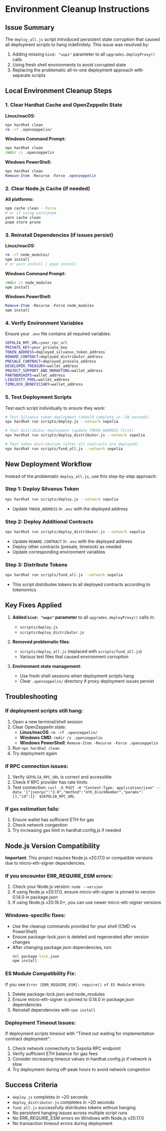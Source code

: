 # Environment Cleanup Instructions

## Issue Summary
The `deploy_all.js` script introduced persistent state corruption that caused all deployment scripts to hang indefinitely. This issue was resolved by:

1. Adding missing `kind: "uups"` parameter to all `upgrades.deployProxy()` calls
2. Using fresh shell environments to avoid corrupted state
3. Replacing the problematic all-in-one deployment approach with separate scripts

## Local Environment Cleanup Steps

### 1. Clear Hardhat Cache and OpenZeppelin State

**Linux/macOS:**
```bash
npx hardhat clean
rm -rf .openzeppelin/
```

**Windows Command Prompt:**
```cmd
npx hardhat clean
rmdir /s .openzeppelin
```

**Windows PowerShell:**
```powershell
npx hardhat clean
Remove-Item -Recurse -Force .openzeppelin
```

### 2. Clear Node.js Cache (if needed)

**All platforms:**
```bash
npm cache clean --force
# or if using yarn/pnpm
yarn cache clean
pnpm store prune
```

### 3. Reinstall Dependencies (if issues persist)

**Linux/macOS:**
```bash
rm -rf node_modules/
npm install
# or yarn install / pnpm install
```

**Windows Command Prompt:**
```cmd
rmdir /s node_modules
npm install
```

**Windows PowerShell:**
```powershell
Remove-Item -Recurse -Force node_modules
npm install
```

### 4. Verify Environment Variables
Ensure your `.env` file contains all required variables:
```bash
SEPOLIA_RPC_URL=your_rpc_url
PRIVATE_KEY=your_private_key
TOKEN_ADDRESS=deployed_silvanus_token_address
REWARD_CONTRACT=deployed_distributor_address
PRESALE_CONTRACT=deployed_presale_address
DEVELOPER_TREASURY=wallet_address
PROJECT_SUPPORT_AND_MARKETING=wallet_address
PARTNERSHIPS=wallet_address
LIQUIDITY_POOL=wallet_address
TIMELOCK_BENEFICIARY=wallet_address
```

### 5. Test Deployment Scripts
Test each script individually to ensure they work:

```bash
# Test Silvanus token deployment (should complete in ~20 seconds)
npx hardhat run scripts/deploy.js --network sepolia

# Test distributor deployment (update TOKEN_ADDRESS first)
npx hardhat run scripts/deploy_distributor.js --network sepolia

# Test token distribution (after all contracts are deployed)
npx hardhat run scripts/fund_all.js --network sepolia
```

## New Deployment Workflow

Instead of the problematic `deploy_all.js`, use this step-by-step approach:

### Step 1: Deploy Silvanus Token
```bash
npx hardhat run scripts/deploy.js --network sepolia
```
- Update `TOKEN_ADDRESS` in `.env` with the deployed address

### Step 2: Deploy Additional Contracts
```bash
npx hardhat run scripts/deploy_distributor.js --network sepolia
```
- Update `REWARD_CONTRACT` in `.env` with the deployed address
- Deploy other contracts (presale, timelock) as needed
- Update corresponding environment variables

### Step 3: Distribute Tokens
```bash
npx hardhat run scripts/fund_all.js --network sepolia
```
- This script distributes tokens to all deployed contracts according to tokenomics

## Key Fixes Applied

1. **Added `kind: "uups"` parameter** to all `upgrades.deployProxy()` calls in:
   - `scripts/deploy.js`
   - `scripts/deploy_distributor.js`

2. **Removed problematic files**:
   - `scripts/deploy_all.js` (replaced with `scripts/fund_all.js`)
   - Various test files that caused environment corruption

3. **Environment state management**:
   - Use fresh shell sessions when deployment scripts hang
   - Clear `.openzeppelin/` directory if proxy deployment issues persist

## Troubleshooting

### If deployment scripts still hang:
1. Open a new terminal/shell session
2. Clear OpenZeppelin state:
   - **Linux/macOS**: `rm -rf .openzeppelin/`
   - **Windows CMD**: `rmdir /s .openzeppelin`
   - **Windows PowerShell**: `Remove-Item -Recurse -Force .openzeppelin`
3. Run `npx hardhat clean`
4. Try deployment again

### If RPC connection issues:
1. Verify `SEPOLIA_RPC_URL` is correct and accessible
2. Check if RPC provider has rate limits
3. Test connection: `curl -X POST -H "Content-Type: application/json" --data '{"jsonrpc":"2.0","method":"eth_blockNumber","params":[],"id":1}' $SEPOLIA_RPC_URL`

### If gas estimation fails:
1. Ensure wallet has sufficient ETH for gas
2. Check network congestion
3. Try increasing gas limit in hardhat.config.js if needed

## Node.js Version Compatibility

**Important**: This project requires Node.js v20.17.0 or compatible versions due to micro-eth-signer dependencies.

### If you encounter ERR_REQUIRE_ESM errors:
1. Check your Node.js version: `node --version`
2. If using Node.js v20.17.0, ensure micro-eth-signer is pinned to version 0.14.0 in package.json
3. If using Node.js v20.19.0+, you can use newer micro-eth-signer versions

### Windows-specific fixes:
- Use the cleanup commands provided for your shell (CMD vs PowerShell)
- Ensure package-lock.json is deleted and regenerated after version changes
- After changing package.json dependencies, run:
  ```cmd
  del package-lock.json
  npm install
  ```

### ES Module Compatibility Fix:
If you see `Error [ERR_REQUIRE_ESM]: require() of ES Module` errors:
1. Delete package-lock.json and node_modules
2. Ensure micro-eth-signer is pinned to 0.14.0 in package.json dependencies
3. Reinstall dependencies with `npm install`

### Deployment Timeout Issues:
If deployment scripts timeout with "Timed out waiting for implementation contract deployment":
1. Check network connectivity to Sepolia RPC endpoint
2. Verify sufficient ETH balance for gas fees
3. Consider increasing timeout values in hardhat.config.js if network is slow
4. Try deployment during off-peak hours to avoid network congestion

## Success Criteria
- `deploy.js` completes in ~20 seconds
- `deploy_distributor.js` completes in ~20 seconds  
- `fund_all.js` successfully distributes tokens without hanging
- No persistent hanging issues across multiple script runs
- No ERR_REQUIRE_ESM errors on Windows with Node.js v20.17.0
- No transaction timeout errors during deployment
